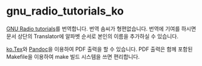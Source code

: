 gnu_radio_tutorials_ko
======================

[GNU Radio tutorials](http://gnuradio.org/redmine/projects/gnuradio/wiki/Tutorials)를 번역합니다. 번역 솜씨가 형편없습니다. 번역에 기여를 하시면 문서 상단의 Translator에 알파벳 순서로 본인의 이름을 추가하실 수 있습니다.

[ko.Tex](http://faq.ktug.org/faq/ko.TeX/instpack)와 [Pandoc](http://johnmacfarlane.net/pandoc/installing.html)을 이용하여 PDF 출력을 할 수 있습니다. PDF 출력은 함께 포함된 Makefile을 이용하여 make 빌드 시스템을 쓰면 편리합니다. 